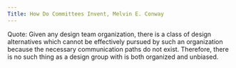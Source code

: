 ```yaml
---
Title: How Do Committees Invent, Melvin E. Conway
---
```


Quote:
Given any design team organization, there is a class of design alternatives which cannot be effectively pursued by such an organization because the necessary communication paths do not exist. Therefore, there is no such thing as a design group with is both organized and unbiased.
